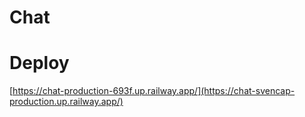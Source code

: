 # Chat

# Deploy

[https://chat-production-693f.up.railway.app/](https://chat-svencap-production.up.railway.app/)
